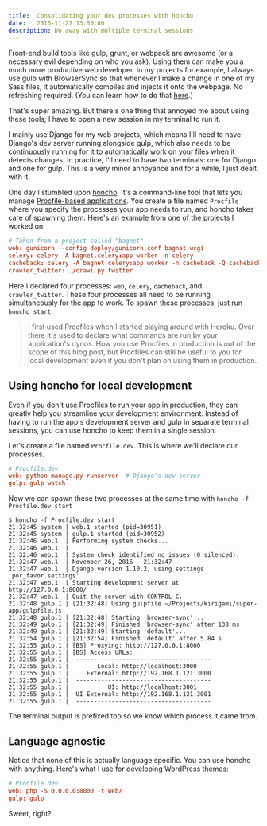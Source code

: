 ```yaml
---
title:  Consolidating your dev processes with honcho
date:   2016-11-27 13:50:00
description: Do away with multiple terminal sessions
---
```


Front-end build tools like gulp, grunt, or webpack are awesome (or a necessary evil depending on who you ask). Using them can make you a much more productive web developer. In my projects for example, I always use gulp with BrowserSync so that whenever I make a change in one of my Sass files, it automatically compiles and injects it onto the webpage. No refreshing required. (You can learn how to do that [here](https://www.browsersync.io/docs/gulp#gulp-sass-css).)

That's super amazing. But there's one thing that annoyed me about using these tools; I have to open a new session in my terminal to run it.

I mainly use Django for my web projects, which means I'll need to have Django's
dev server running alongside gulp, which also needs to be continuously running for it to automatically work on your files when it detects changes. In practice, I'll need to have two terminals: one for Django and one for gulp. This is a very minor annoyance and for a while, I just dealt with it.

One day I stumbled upon [honcho](https://honcho.readthedocs.io/en/latest/). It's a command-line tool that lets you manage [Procfile-based applications](https://devcenter.heroku.com/articles/procfile). You create a file named `Procfile` where you specify the processes your app needs to run, and honcho takes care of spawning them. Here's an example from one of the projects I worked on:

~~~ conf
# Taken from a project called "bagnet"
web: gunicorn --config deploy/gunicorn.conf bagnet.wsgi
celery: celery -A bagnet.celery:app worker -n celery
cacheback: celery -A bagnet.celery:app worker -n cacheback -Q cacheback
crawler_twitter: ./crawl.py twitter
~~~

Here I declared four processes: `web`, `celery`, `cacheback`, and `crawler_twitter`. These four processes all need to be running simultaneously for the app to work. To spawn these processes, just run `honcho start`.

> I first used Procfiles when I started playing around with Heroku. Over there it's used to declare what commands are run by your application's dynos. How you use Procfiles in production is out of the scope of this blog post, but Procfiles can still be useful to you for local development even if you don't plan on using them in production.

## Using honcho for local development

Even if you don't use Procfiles to run your app in production, they can greatly help you streamline your development environment. Instead of having to run the app's development server and gulp in separate terminal sessions, you can use honcho to keep them in a single session.

Let's create a file named `Procfile.dev`. This is where we'll declare our processes.

~~~conf
# Procfile.dev
web: python manage.py runserver  # Django's dev server
gulp: gulp watch
~~~

Now we can spawn these two processes at the same time with `honcho -f Procfile.dev start`

~~~shell_session
$ honcho -f Procfile.dev start
21:32:45 system | web.1 started (pid=30951)
21:32:45 system | gulp.1 started (pid=30952)
21:32:46 web.1  | Performing system checks...
21:32:46 web.1  |
21:32:46 web.1  | System check identified no issues (0 silenced).
21:32:47 web.1  | November 26, 2016 - 21:32:47
21:32:47 web.1  | Django version 1.10.2, using settings 'por_favor.settings'
21:32:47 web.1  | Starting development server at http://127.0.0.1:8000/
21:32:47 web.1  | Quit the server with CONTROL-C.
21:32:48 gulp.1 | [21:32:48] Using gulpfile ~/Projects/kirigami/super-app/gulpfile.js
21:32:48 gulp.1 | [21:32:48] Starting 'browser-sync'...
21:32:49 gulp.1 | [21:32:49] Finished 'browser-sync' after 138 ms
21:32:49 gulp.1 | [21:32:49] Starting 'default'...
21:32:54 gulp.1 | [21:32:54] Finished 'default' after 5.84 s
21:32:55 gulp.1 | [BS] Proxying: http://127.0.0.1:8000
21:32:55 gulp.1 | [BS] Access URLs:
21:32:55 gulp.1 |  --------------------------------------
21:32:55 gulp.1 |        Local: http://localhost:3000
21:32:55 gulp.1 |     External: http://192.168.1.121:3000
21:32:55 gulp.1 |  --------------------------------------
21:32:55 gulp.1 |           UI: http://localhost:3001
21:32:55 gulp.1 |  UI External: http://192.168.1.121:3001
21:32:55 gulp.1 |  --------------------------------------
~~~

The terminal output is prefixed too so we know which process it came from.

## Language agnostic

Notice that none of this is actually language specific. You can use honcho with anything. Here's what I use for developing WordPress themes:

~~~ conf
# Procfile.dev
web: php -S 0.0.0.0:8000 -t web/
gulp: gulp
~~~

Sweet, right?
